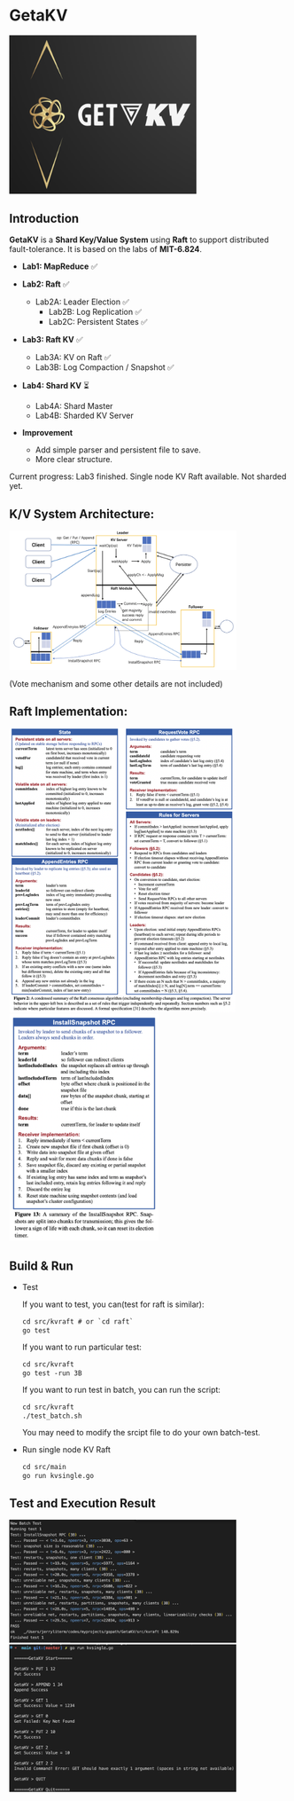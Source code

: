 # GetaKV

<img src="assets/image-20230430170806048.png" alt="image-20230430170806048" style="zoom:40%;" />

## Introduction

**GetaKV** is a **Shard Key/Value System** using **Raft** to support distributed fault-tolerance.
It is based on the labs of **MIT-6.824**.

- **Lab1: MapReduce** ✅
- **Lab2: Raft** ✅
  - Lab2A: Leader Election ✅
    - Lab2B: Log Replication ✅
    - Lab2C: Persistent States ✅
- **Lab3: Raft KV** ✅

  - Lab3A: KV on Raft ✅
  - Lab3B: Log Compaction / Snapshot ✅
- **Lab4: Shard KV** ⏳

  - Lab4A: Shard Master
  - Lab4B: Sharded KV Server
- **Improvement**
    - Add simple parser and persistent file to save.
    - More clear structure.

Current progress: Lab3 finished. Single node KV Raft available. Not sharded yet.

## K/V System Architecture:

<img src="assets/image-20230421202347806.png" alt="image-20230421202347806" style="zoom:40%;" />

(Vote mechanism and some other details are not included)

## Raft Implementation:

<img src="assets/image-20230413133324787.png" alt="image-20230413133324787" style="zoom:50%;" />

<img src="assets/image-20230413133359027.png" alt="image-20230413133359027" style="zoom:40%;" />

## Build & Run

- Test

  If you want to test, you can(test for raft is similar):

  ```shell
  cd src/kvraft # or `cd raft`
  go test
  ```

  If you want to run particular test:

  ```shell
  cd src/kvraft
  go test -run 3B
  ```

  If you want to run test in batch, you can run the script:

  ```shell
  cd src/kvraft
  ./test_batch.sh
  ```

  You may need to modify the srcipt file to do your own batch-test.
- Run single node KV Raft

  ```shell
  cd src/main
  go run kvsingle.go
  ```

## Test and Execution Result

<img src="assets/image-20230421203111961.png" alt="image-20230421203111961" style="zoom:40%;" />

<img src="assets/image-20230421203502670.png" alt="image-20230421203502670" style="zoom:40%;" />
